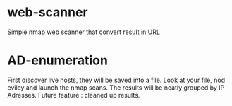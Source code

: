 # web-scanner
Simple nmap web scanner that convert result in URL 

# AD-enumeration
First discover live hosts, they will be saved into a file. Look at your file, nod eviley and launch the nmap scans. The results will be neatly grouped by IP Adresses. Future feature : cleaned up results.
